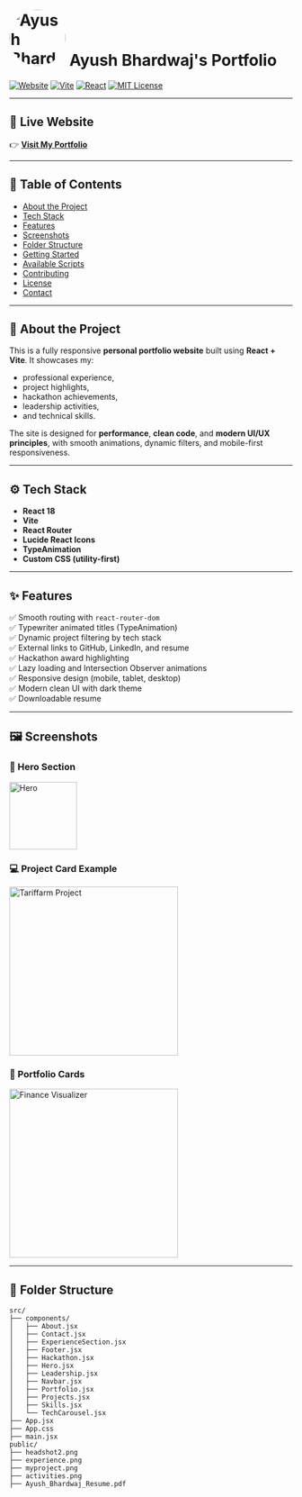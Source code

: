 # <img src="https://my-portfolio-green-psi-36.vercel.app/headshot2.png" alt="Ayush Bhardwaj Logo" width="100" style="border-radius: 50%"/> Ayush Bhardwaj's Portfolio

[![Website](https://img.shields.io/website?down_color=red&down_message=offline&up_color=brightgreen&up_message=online&url=https%3A%2F%2Fmy-portfolio-green-psi-36.vercel.app)](https://my-portfolio-green-psi-36.vercel.app)
[![Vite](https://img.shields.io/badge/Built%20With-Vite-646CFF?logo=vite&logoColor=white)](https://vitejs.dev/)
[![React](https://img.shields.io/badge/React-20232A?logo=react&logoColor=61DAFB)](https://react.dev/)
[![MIT License](https://img.shields.io/badge/license-MIT-blue.svg)](LICENSE)

---

## 🚀 Live Website

👉 **[Visit My Portfolio](https://my-portfolio-green-psi-36.vercel.app)**

---

## 📑 Table of Contents

- [About the Project](#about-the-project)
- [Tech Stack](#tech-stack)
- [Features](#features)
- [Screenshots](#screenshots)
- [Folder Structure](#folder-structure)
- [Getting Started](#getting-started)
- [Available Scripts](#available-scripts)
- [Contributing](#contributing)
- [License](#license)
- [Contact](#contact)

---

## 🌟 About the Project

This is a fully responsive **personal portfolio website** built using **React + Vite**. It showcases my:

- professional experience,
- project highlights,
- hackathon achievements,
- leadership activities,
- and technical skills.

The site is designed for **performance**, **clean code**, and **modern UI/UX principles**, with smooth animations, dynamic filters, and mobile-first responsiveness.

---

## ⚙ Tech Stack

- **React 18**
- **Vite**
- **React Router**
- **Lucide React Icons**
- **TypeAnimation**
- **Custom CSS (utility-first)**

---

## ✨ Features

✅ Smooth routing with `react-router-dom`  
✅ Typewriter animated titles (TypeAnimation)  
✅ Dynamic project filtering by tech stack  
✅ External links to GitHub, LinkedIn, and resume  
✅ Hackathon award highlighting  
✅ Lazy loading and Intersection Observer animations  
✅ Responsive design (mobile, tablet, desktop)  
✅ Modern clean UI with dark theme  
✅ Downloadable resume  

---

## 🖼 Screenshots

### 👋 Hero Section  
<img src="https://my-portfolio-green-psi-36.vercel.app/headshot2.png" alt="Hero" width="120">

### 💻 Project Card Example  
<img src="https://images.pexels.com/photos/3183153/pexels-photo-3183153.jpeg?auto=compress&cs=tinysrgb&w=600" alt="Tariffarm Project" width="300">

### 📂 Portfolio Cards  
<img src="https://images.pexels.com/photos/6693657/pexels-photo-6693657.jpeg?auto=compress&fit=crop&w=600" alt="Finance Visualizer" width="300">

---

## 📁 Folder Structure

```plaintext
src/
├── components/
│   ├── About.jsx
│   ├── Contact.jsx
│   ├── ExperienceSection.jsx
│   ├── Footer.jsx
│   ├── Hackathon.jsx
│   ├── Hero.jsx
│   ├── Leadership.jsx
│   ├── Navbar.jsx
│   ├── Portfolio.jsx
│   ├── Projects.jsx
│   ├── Skills.jsx
│   └── TechCarousel.jsx
├── App.jsx
├── App.css
├── main.jsx
public/
├── headshot2.png
├── experience.png
├── myproject.png
├── activities.png
├── Ayush_Bhardwaj_Resume.pdf
